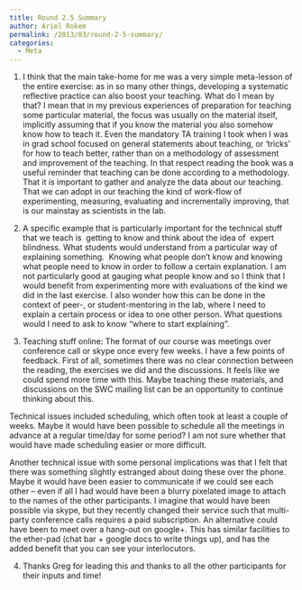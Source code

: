 ```yaml
---
title: Round 2.5 Summary
author: Ariel Rokem
permalink: /2013/03/round-2-5-summary/
categories:
  - Meta
---
```

1. I think that the main take-home for me was a very simple meta-lesson of the entire exercise: as in so many other things, developing a systematic reflective practice can also boost your teaching. What do I mean by that? I mean that in my previous experiences of preparation for teaching some particular material, the focus was usually on the material itself, implicitly assuming that if you know the material you also somehow know how to teach it. Even the mandatory TA training I took when I was in grad school focused on general statements about teaching, or &#8216;tricks&#8217; for how to teach better, rather than on a methodology of assessment and improvement of the teaching. In that respect reading the book was a useful reminder that teaching can be done according to a methodology. That it is important to gather and analyze the data about our teaching. That we can adopt in our teaching the kind of work-flow of experimenting, measuring, evaluating and incrementally improving, that is our mainstay as scientists in the lab.

2. A specific example that is particularly important for the technical stuff that we teach is  getting to know and think about the idea of  expert blindness. What students would understand from a particular way of explaining something.  Knowing what people don&#8217;t know and knowing what people need to know in order to follow a certain explanation. I am not particularly good at gauging what people know and so I think that I would benefit from experimenting more with evaluations of the kind we did in the last exercise. I also wonder how this can be done in the context of peer-, or student-mentoring in the lab, where I need to explain a certain process or idea to one other person. What questions would I need to ask to know &#8220;where to start explaining&#8221;.

3. Teaching stuff online: The format of our course was meetings over conference call or skype once every few weeks. I have a few points of feedback. First of all, sometimes there was no clear connection between the reading, the exercises we did and the discussions. It feels like we could spend more time with this. Maybe teaching these materials, and discussions on the SWC mailing list can be an opportunity to continue thinking about this.

Technical issues included scheduling, which often took at least a couple of weeks. Maybe it would have been possible to schedule all the meetings in advance at a regular time/day for some period? I am not sure whether that would have made scheduling easier or more difficult.

Another technical issue with some personal implications was that I felt that there was something slightly estranged about doing these over the phone. Maybe it would have been easier to communicate if we could see each other &#8211; even if all I had would have been a blurry pixelated image to attach to the names of the other participants. I imagine that would have been possible via skype, but they recently changed their service such that multi-party conference calls requires a paid subscription. An alternative could have been to meet over a hang-out on google+. This has similar facilities to the ether-pad (chat bar + google docs to write things up), and has the added benefit that you can see your interlocutors.

4. Thanks Greg for leading this and thanks to all the other participants for their inputs and time!
